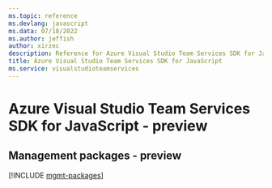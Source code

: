 ```yaml
---
ms.topic: reference
ms.devlang: javascript
ms.data: 07/18/2022
ms.author: jeffish
author: xirzec
description: Reference for Azure Visual Studio Team Services SDK for JavaScript
title: Azure Visual Studio Team Services SDK for JavaScript
ms.service: visualstudioteamservices
---
```

# Azure Visual Studio Team Services SDK for JavaScript - preview

## Management packages - preview
[!INCLUDE [mgmt-packages](visual-studio-team-services-mgmt-index.md)]
